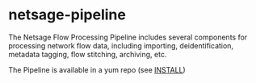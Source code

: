 # netsage-pipeline

The Netsage Flow Processing Pipeline includes several components for processing network flow data, including importing, deidentification, metadata tagging, flow stitching, archiving, etc.

The Pipeline is available in a yum repo (see [INSTALL](https://github.com/netsage-project/netsage-pipeline/blob/master/INSTALL.md))

